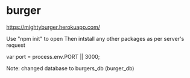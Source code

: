 # burger

https://mightyburger.herokuapp.com/

Use "npm init" to open 
Then intstall any other packages as per server's request

var port = process.env.PORT || 3000;

Note: changed database to burgers_db (burger_db) 


